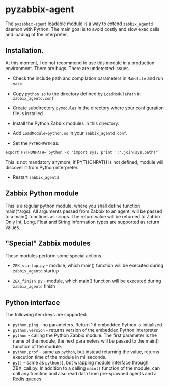 pyzabbix-agent
==============

The `pyzabbix-agent` loadable module is a way to extend `zabbix_agentd` daemon
with Python. The main goal is to avoid costly and slow exec calls and
loading of the interpreter.

## Installation.

At this moment, I do not recommend to use this module in a production
environment. There are bugs. There are undetected issues.

* Check the include path and compilation parameters in `Makefile`
and run `make`.

* Copy `python.so` to the directory defined by `LoadModulePath` in
`zabbix_agentd.conf`

* Create subdirectory `pymodules` in the directory where your
configuration file is installed

* Install the Python Zabbix modules in this directory.

* Add `LoadModule=python.so` in your `zabbix_agentd.conf`.


* Set the `PYTHONPATH` as:

```
export PYTHONPATH=`python -c "import sys; print ':'.join(sys.path)"`
```

This is not mandatory anymore, if PYTHONPATH is not defined, module
will discover it from Python interpreter.

* Restart `zabbix_agentd`


## Zabbix Python module

This is a regular python module, where you shall define function
main(*args). All arguments passed from Zabbix to an agent, will be
passed to a main() functions as srings. The return value will be returned
to Zabbix. Only Int, Long, Float and String information types are supported as return values.

## "Special" Zabbix modules

These modules perform some special actions.

* `ZBX_startup.py` - module, which main() function will be executed during
`zabbix_agentd` startup

* `ZBX_finish.py` - module, which main() function will be executed during
`zabbix_agentd` finish

## Python interface

The following item keys are supported:

* `python.ping` - no parameters. Return 1 if embedded Python is initialized
* `python.version` - returns version of the embedded Python interpreter
* `python` - calling the Python Zabbix module. The first parameter is the
name of the module, the next parameters will be passed to the main()
function of the module.
* `python.prof` - same as `python`, but instead returning the value, returns
execution time of the module in miliseconds.
* `py[]` - same as `python[]`, but wrapping module interface through ZBX_call.py. 
In addition to a calling `main()` function of the module, can call any
function and also read data from pre-spawned agents and a Redis queues.

